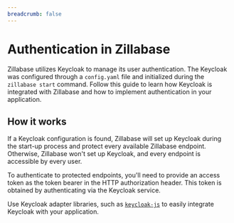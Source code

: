 ```yaml
---
breadcrumb: false
---
```


# Authentication in Zillabase

Zillabase utilizes Keycloak to manage its user authentication. The Keycloak was configured through a `config.yaml` file and initialized during the `zillabase start` command. Follow this guide to learn how Keycloak is integrated with Zillabase and how to implement authentication in your application.

## How it works

If a Keycloak configuration is found, Zillabase will set up Keycloak during the start-up process and protect every available Zillabase endpoint. Otherwise, Zillabase won't set up Keycloak, and every endpoint is accessible by every user.

To authenticate to protected endpoints, you'll need to provide an access token as the token bearer in the HTTP authorization header. This token is obtained by authenticating via the Keycloak service.

Use Keycloak adapter libraries, such as [`keycloak-js`](https://www.keycloak.org/securing-apps/javascript-adapter) to easily integrate Keycloak with your application.
